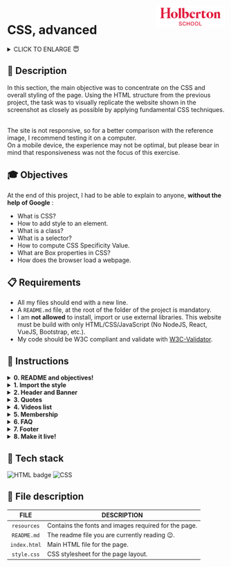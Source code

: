 <img  height="50px" align="right" src="../resources/images/holberton_school_logo.png" alt="Holberton School logo">

# CSS, advanced

<details>
        <summary>
		CLICK TO ENLARGE 😇
        </summary>
	    📄 <a href="#description">Description</a>
        <br>
        🎓 <a href="#objectives">Objectives</a>
        <br>
        📋 <a href="#requirements">Requirements</a>
        <br>
        📝 <a href="#instructions">Instructions</a>
        <br>
        🔨 <a href="#tech-stack">Tech stack</a>
        <br>
        📂 <a href="#files-description">Files description</a>
</details>

## 📄 <span id="description">Description</span>

In this section, the main objective was to concentrate on the CSS and overall styling of the page. Using the HTML structure from the previous project, the task was to visually replicate the website shown in the screenshot as closely as possible by applying fundamental CSS techniques.



<br>
The site is not responsive, so for a better comparison with the reference image, I recommend testing it on a computer.
<br>
On a mobile device, the experience may not be optimal, but please bear in mind that responsiveness was not the focus of this exercise.

## 🎓 <span id="objectives">Objectives</span>

At the end of this project, I had to be able to explain to anyone, **without the help of Google** :

- What is CSS?
- How to add style to an element.
- What is a class?
- What is a selector?
- How to compute CSS Specificity Value.
- What are Box properties in CSS?
- How does the browser load a webpage.

## 📋 <span id="requirements">Requirements</span>

- All my files should end with a new line.
- A `README.md` file, at the root of the folder of the project is mandatory.
- I am **not allowed** to install, import or use external libraries. This website must be build with only HTML/CSS/JavaScript (No NodeJS, React, VueJS, Bootstrap, etc.).
- My code should be W3C compliant and validate with [W3C-Validator](https://validator.w3.org).

## 📝 <span id="instructions">Instructions</span>

<details>
	<summary>
		<b>0. README and objectives!</b>
	</summary>
	<br>

This project is following the HTML, advanced project - please make sure all tasks of this previous one are fully done.

For this project, you will focus on the CSS and the style of the page.

This designer file will be available on [Figma](https://www.figma.com/fr-fr/) - feel free to create an account to access the final result here:

- [Page in Figma](https://www.figma.com/design/XrEAsu1vQj5fhVaNG38d2W/Homepage?node-id=0-1)
- [fig file](https://intranet-projects-files.s3.amazonaws.com/webstack/Homepage.fig)

And “Duplicate to your Drafts” to have access to all design details (if not already done).


Important notes with Figma:

- If your computer doesn’t have missing fonts, you can find them here: [source-sans-pro](https://www.fontsquirrel.com/fonts/source-sans-pro) and [Spin-Cycle-OT](https://www.fontsquirrel.com/fonts/Spin-Cycle-OT).
- Some values are in float - feel free to round them.

For this task, please write an amazing `README.md` and copy the `index.html` file from `HTML, advanced`.

#
**Repo:**
- GitHub repository: `holbertonschool-web-development`.
- Directory: `css_advanced`.
- File: `README.md`, `index.html`.
<hr>
</details>

<details>
	<summary>
		<b>1. Import the style</b>
	</summary>
	<br>

Before starting the implementation of the Style:

Create the file `styles.css`.
Import `styles.css` in the `head` of your `index.html`.

#
**Repo:**
- GitHub repository: `holbertonschool-web-development`.
- Directory: `css_advanced`.
- File: `index.html`, `styles.css`.
<hr>
</details>

<details>
	<summary>
		<b>2. Header and Banner</b>
	</summary>
	<br>

Based on the [Figma](https://www.figma.com/design/XrEAsu1vQj5fhVaNG38d2W/Homepage?node-id=0-1&t=0xJWLB8kJ9AuehLW-0) file, add the correct styling to the` header` and first `section` of the page.


**Reminders:**

- All colors values, width, height and images are part of the Figma.
- Keep your CSS simple and clean - use as simple as you can CSS selectors.
- Be accurate - the final result should be the same as the page at the end!.

#
**Repo:**
- GitHub repository: `holbertonschool-web-development`.
- Directory: `css_advanced`.
- File: `styles.css`.
<hr>
</details>

<details>
	<summary>
		<b>3. Quotes</b>
	</summary>
	<br>

Based on the [Figma](https://www.figma.com/design/XrEAsu1vQj5fhVaNG38d2W/Homepage?node-id=0-1&t=0xJWLB8kJ9AuehLW-0) file, add the correct styling to the quote `section`.


**Tips:**

You can start to see similar or common style, time to start to centralize your style and CSS selectors.

#
**Repo:**
- GitHub repository: `holbertonschool-web-development`.
- Directory: `css_advanced`.
- File: `styles.css`.
<hr>
</details>

<details>
	<summary>
		<b>4. Videos list</b>
	</summary>
	<br>

Based on the [Figma](https://www.figma.com/design/XrEAsu1vQj5fhVaNG38d2W/Homepage?node-id=0-1&t=0xJWLB8kJ9AuehLW-0) file, add the correct styling to the videos list `section`.


#
**Repo:**
- GitHub repository: `holbertonschool-web-development`.
- Directory: `css_advanced`.
- File: `styles.css`.
<hr>
</details>

<details>
	<summary>
		<b>5. Membership</b>
	</summary>
	<br>

Based on the [Figma](https://www.figma.com/design/XrEAsu1vQj5fhVaNG38d2W/Homepage?node-id=0-1&t=0xJWLB8kJ9AuehLW-0) file, add the correct styling to the membership `section`.


#
**Repo:**
- GitHub repository: `holbertonschool-web-development`.
- Directory: `css_advanced`.
- File: `styles.css`.
<hr>
</details>

<details>
	<summary>
		<b>6. FAQ</b>
	</summary>
	<br>

Based on the [Figma](https://www.figma.com/design/XrEAsu1vQj5fhVaNG38d2W/Homepage?node-id=0-1&t=0xJWLB8kJ9AuehLW-0) file, add the correct styling to the FAQ `section`.


#
**Repo:**
- GitHub repository: `holbertonschool-web-development`.
- Directory: `css_advanced`.
- File: `styles.css`.
<hr>
</details>

<details>
	<summary>
		<b>7. Footer</b>
	</summary>
	<br>

Based on the [Figma](https://www.figma.com/design/XrEAsu1vQj5fhVaNG38d2W/Homepage?node-id=0-1&t=0xJWLB8kJ9AuehLW-0) file, add the correct styling to the `footer`.


#
**Repo:**
- GitHub repository: `holbertonschool-web-development`.
- Directory: `css_advanced`.
- File: `styles.css`.
<hr>
</details>

<details>
	<summary>
		<b>8. Make it live!</b>
	</summary>
	<br>

Yes, you made it!

You just finish to implement your first web page from a designer file, Congrats!

It’s time to deploy it in Github, by using [Github Pages](https://pages.github.com).

<hr>
</details>

## 🔨 <span id="tech-stack">Tech stack</span>

<p align="left">
    <img src="https://img.shields.io/badge/HTML5-E34F26?logo=html5&logoColor=white&style=for-the-badge" alt="HTML badge" alt="HTML5 badge">
    <img src="https://img.shields.io/badge/CSS3-1572B6?logo=css3&logoColor=white&style=for-the-badge" alt="CSS" badge" alt="CSS3 badge">
<p>

## 📂 <span id="files-description">File description</span>

| **FILE**        | **DESCRIPTION**                                     |
| :-------------: | --------------------------------------------------- |
| `resources`     | Contains the fonts and images required for the page.|
| `README.md`     | The readme file you are currently reading 😉.       |  
| `index.html`    | Main HTML file for the page.                        |
| `style.css`     | CSS stylesheet for the page layout.                 |